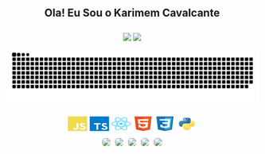<div>
<h2 align="center">Ola! Eu Sou o Karimem Cavalcante</h2>
<div style="text-align: center; padding-top: 10px">
    <img height="180em" src="https://github-readme-stats.vercel.app/api?username=karimemmonteiro&show_icons=true&locale=pt-br&theme=radical">
    <img height="180em" src="https://github-readme-stats.vercel.app/api/top-langs/?username=karimemmonteiro&locale=pt-br&theme=radical&show_icons=true&layout=compact">
</div>
<div style="text-align: center; padding-top: 10px">
<picture >
  <source 
    media="(prefers-color-scheme: dark)"
    srcset="https://raw.githubusercontent.com/platane/snk/output/github-contribution-grid-snake-dark.svg"
  />
  <source 
    media="(prefers-color-scheme: dark)"
    srcset="https://raw.githubusercontent.com/platane/snk/output/github-contribution-grid-snake.svg"
  />
  <img style="border: 1px solid white; border-radius: 5px"
    alt="github contribution grid snake animation"
    src="https://raw.githubusercontent.com/platane/snk/output/github-contribution-grid-snake-dark.svg"
  />
</picture>
</div>

<p style="text-align: center; padding-top: 10px">
<img align="center" alt="Rafa-Js" height="30" width="40" src="https://raw.githubusercontent.com/devicons/devicon/master/icons/javascript/javascript-plain.svg">
  <img align="center" alt="Rafa-Ts" height="30" width="40" src="https://raw.githubusercontent.com/devicons/devicon/master/icons/typescript/typescript-plain.svg">
  <img align="center" alt="Rafa-React" height="30" width="40" src="https://raw.githubusercontent.com/devicons/devicon/master/icons/react/react-original.svg">
  <img align="center" alt="Rafa-HTML" height="30" width="40" src="https://raw.githubusercontent.com/devicons/devicon/master/icons/html5/html5-original.svg">
  <img align="center" alt="Rafa-CSS" height="30" width="40" src="https://raw.githubusercontent.com/devicons/devicon/master/icons/css3/css3-original.svg">
  <img align="center" alt="Rafa-Python" height="30" width="40" src="https://raw.githubusercontent.com/devicons/devicon/master/icons/python/python-original.svg">
</p>
<div style="display: grid; grid-auto-flow: column; justify-content: center; gap: 10px">
  <a href="[https://www.youtube.com/channel/UC_-uuuZbY0AAt9CViNzvc-Q](https://www.youtube.com/channel/UCcaix0mySnVeBlbo7kO6eyg)" target="_blank">
    <img style="border-radius: 5px" src="https://img.shields.io/badge/YouTube-FF0000?style=for-the-badge&logo=youtube&logoColor=white" target="_blank">
  </a>
  <a href="[https://instagram.com/karimem](https://www.instagram.com/k.mcavalcantee/)" target="_blank">
    <img style="border-radius: 5px" src="https://img.shields.io/badge/-Instagram-%23E4405F?style=for-the-badge&logo=instagram&logoColor=white" target="_blank">
  </a>
  <a href="https://discord.gg/karimemmonteiro" target="_blank">
    <img style="border-radius: 5px" src="https://img.shields.io/badge/Discord-7289DA?style=for-the-badge&logo=discord&logoColor=white" target="_blank">
  </a>
  <a href="mailto:contatokarimem@gmail.com">
    <img style="border-radius: 5px" src="https://img.shields.io/badge/-Gmail-%23333?style=for-the-badge&logo=gmail&logoColor=white" target="_blank">
  </a>
  <a href="[https://www.linkedin.com/in/rafaella-ballerini-45875016a](https://www.linkedin.com/in/karimem-monteiro-cavalcante-961813192/)" target="_blank">
    <img style="border-radius: 5px" src="https://img.shields.io/badge/-LinkedIn-%230077B5?style=for-the-badge&logo=linkedin&logoColor=white" target="_blank">
  </a>
</div>
